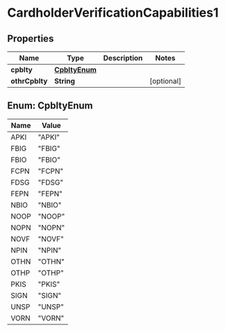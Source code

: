 

# CardholderVerificationCapabilities1

## Properties

Name | Type | Description | Notes
------------ | ------------- | ------------- | -------------
**cpblty** | [**CpbltyEnum**](#CpbltyEnum) |  | 
**othrCpblty** | **String** |  |  [optional]



## Enum: CpbltyEnum

Name | Value
---- | -----
APKI | &quot;APKI&quot;
FBIG | &quot;FBIG&quot;
FBIO | &quot;FBIO&quot;
FCPN | &quot;FCPN&quot;
FDSG | &quot;FDSG&quot;
FEPN | &quot;FEPN&quot;
NBIO | &quot;NBIO&quot;
NOOP | &quot;NOOP&quot;
NOPN | &quot;NOPN&quot;
NOVF | &quot;NOVF&quot;
NPIN | &quot;NPIN&quot;
OTHN | &quot;OTHN&quot;
OTHP | &quot;OTHP&quot;
PKIS | &quot;PKIS&quot;
SIGN | &quot;SIGN&quot;
UNSP | &quot;UNSP&quot;
VORN | &quot;VORN&quot;



